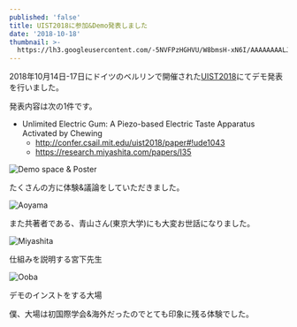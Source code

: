 ```yaml
---
published: 'false'
title: UIST2018に参加&Demo発表しました
date: '2018-10-18'
thumbnail: >-
  https://lh3.googleusercontent.com/-5NVFPzHGHVU/W8bmsH-xN6I/AAAAAAAALJ8/VpzjCYcpzfINZGS2dysJkLay5-eslDm7ACE0YCw/DpkMOzOXgAAoVDj.jpg
---
```

2018年10月14日-17日にドイツのベルリンで開催された[UIST2018](https://uist.acm.org/uist2018/)にてデモ発表を行いました。

発表内容は次の1件です。

* Unlimited Electric Gum: A Piezo-based Electric Taste Apparatus Activated by Chewing
  * <http://confer.csail.mit.edu/uist2018/paper#!ude1043>
  * <https://research.miyashita.com/papers/I35>

![Demo space & Poster](https://lh3.googleusercontent.com/-_6ysguPhuLE/W8bmsKXxzAI/AAAAAAAALJ8/UMnb74Xnlh8ENhXXGkWmH8Hg8RgZQrC8gCE0YCw/DpjXAScXgAAIDDQ.jpg)

たくさんの方に体験&議論をしていただきました。

![Aoyama](https://lh3.googleusercontent.com/-At1oXGQBMQQ/W8bmsBSc8NI/AAAAAAAALJ8/RSkeIFU9LHcuaOlFzd3jzP-Gfj71qGm8QCE0YCw/DpkMNZiWsAEj6cC.jpg)

また共著者である、青山さん(東京大学)にも大変お世話になりました。

![Miyashita](https://lh3.googleusercontent.com/-d9aFdSEiZ2g/W8bs_dvk-hI/AAAAAAAALKc/Qf6PA-qUZSw3k4hYH7jqZaZ_gzIhaWKYwCE0YCw/20181015_183744.jpg)

仕組みを説明する宮下先生

![Ooba](https://lh3.googleusercontent.com/-5NVFPzHGHVU/W8bmsH-xN6I/AAAAAAAALJ8/VpzjCYcpzfINZGS2dysJkLay5-eslDm7ACE0YCw/DpkMOzOXgAAoVDj.jpg)

デモのインストをする大場



僕、大場は初国際学会&海外だったのでとても印象に残る体験でした。
